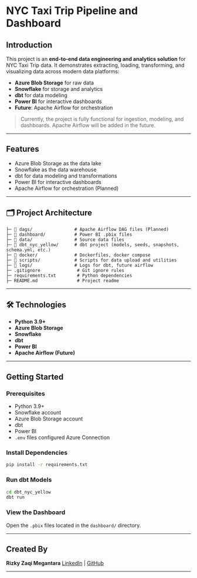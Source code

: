 # NYC Taxi Trip Pipeline and Dashboard

## Introduction

This project is an **end‑to‑end data engineering and analytics solution** for NYC Taxi Trip data.
It demonstrates extracting, loading, transforming, and visualizing data across modern data platforms:

* **Azure Blob Storage** for raw data
* **Snowflake** for storage and analytics
* **dbt** for data modeling
* **Power BI** for interactive dashboards
* **Future**: Apache Airflow for orchestration

> Currently, the project is fully functional for ingestion, modeling, and dashboards. Apache Airflow will be added in the future.

---

## Features

- Azure Blob Storage as the data lake
- Snowflake as the data warehouse
- dbt for data modeling and transformations
- Power BI for interactive dashboards
- Apache Airflow for orchestration (Planned)

---

## 🗂️ Project Architecture

```
├─ 📁 dags/                # Apache Airflow DAG files (Planned)
├─ 📁 dashboard/           # Power BI .pbix files
├─ 📁 data/                # Source data files
├─ 📁 dbt_nyc_yellow/      # dbt project (models, seeds, snapshots, schema.yml, etc.)
├─ 📁 docker/              # Dockerfiles, docker compose
├─ 📁 scripts/             # Scripts for data upload and utilities
├─ 📁 logs/                # Logs for dbt, future airflow
├─ .gitignore              # Git ignore rules
├─ requirements.txt        # Python dependencies
├─ README.md               # Project readme
```

---

## 🛠️ Technologies

* **Python 3.9+**
* **Azure Blob Storage**
* **Snowflake**
* **dbt**
* **Power BI**
* **Apache Airflow (Future)**

---

## Getting Started

### Prerequisites

* Python 3.9+
* Snowflake account
* Azure Blob Storage account
* dbt
* Power BI
* `.env` files configured Azure Connection

### Install Dependencies

```bash
pip install -r requirements.txt
```

### Run dbt Models

```bash
cd dbt_nyc_yellow
dbt run
```

### View the Dashboard

Open the `.pbix` files located in the `dashboard/` directory.

---

## Created By

**Rizky Zaqi Megantara**
[LinkedIn](https://www.linkedin.com/in/zaqi-megantara-4989ab2a2/) | [GitHub](https://github.com/zaqimegantara)

---

